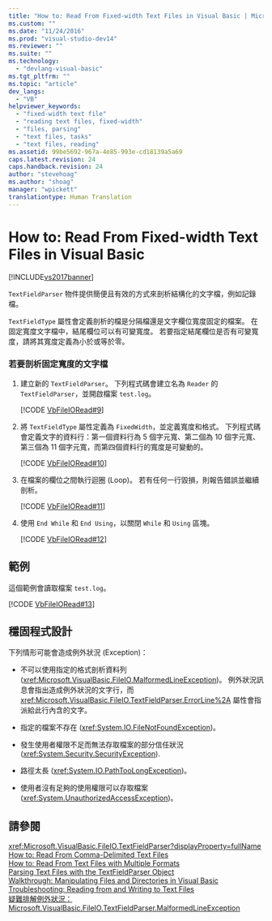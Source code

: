 ```yaml
---
title: "How to: Read From Fixed-width Text Files in Visual Basic | Microsoft Docs"
ms.custom: ""
ms.date: "11/24/2016"
ms.prod: "visual-studio-dev14"
ms.reviewer: ""
ms.suite: ""
ms.technology: 
  - "devlang-visual-basic"
ms.tgt_pltfrm: ""
ms.topic: "article"
dev_langs: 
  - "VB"
helpviewer_keywords: 
  - "fixed-width text file"
  - "reading text files, fixed-width"
  - "files, parsing"
  - "text files, tasks"
  - "text files, reading"
ms.assetid: 99be5692-967a-4e85-993e-cd18139a5a69
caps.latest.revision: 24
caps.handback.revision: 24
author: "stevehoag"
ms.author: "shoag"
manager: "wpickett"
translationtype: Human Translation
---
```

# How to: Read From Fixed-width Text Files in Visual Basic
[!INCLUDE[vs2017banner](../../../../csharp/includes/vs2017banner.md)]

`TextFieldParser` 物件提供簡便且有效的方式來剖析結構化的文字檔，例如記錄檔。  
  
 `TextFieldType` 屬性會定義剖析的檔是分隔檔還是文字欄位寬度固定的檔案。  在固定寬度文字檔中，結尾欄位可以有可變寬度。  若要指定結尾欄位是否有可變寬度，請將其寬度定義為小於或等於零。  
  
### 若要剖析固定寬度的文字檔  
  
1.  建立新的 `TextFieldParser`。  下列程式碼會建立名為 `Reader` 的 `TextFieldParser`，並開啟檔案 `test.log`。  
  
     [!CODE [VbFileIORead#9](../CodeSnippet/VS_Snippets_VBCSharp/VbFileIORead#9)]  
  
2.  將 `TextFieldType` 屬性定義為 `FixedWidth`，並定義寬度和格式。  下列程式碼會定義文字的資料行：第一個資料行為 5 個字元寬、第二個為 10 個字元寬、第三個為 11 個字元寬，而第四個資料行的寬度是可變動的。  
  
     [!CODE [VbFileIORead#10](../CodeSnippet/VS_Snippets_VBCSharp/VbFileIORead#10)]  
  
3.  在檔案的欄位之間執行迴圈 \(Loop\)。  若有任何一行毀損，則報告錯誤並繼續剖析。  
  
     [!CODE [VbFileIORead#11](../CodeSnippet/VS_Snippets_VBCSharp/VbFileIORead#11)]  
  
4.  使用 `End While` 和 `End Using`，以關閉 `While` 和 `Using` 區塊。  
  
     [!CODE [VbFileIORead#12](../CodeSnippet/VS_Snippets_VBCSharp/VbFileIORead#12)]  
  
## 範例  
 這個範例會讀取檔案 `test.log`。  
  
 [!CODE [VbFileIORead#13](../CodeSnippet/VS_Snippets_VBCSharp/VbFileIORead#13)]  
  
## 穩固程式設計  
 下列情形可能會造成例外狀況 \(Exception\)：  
  
-   不可以使用指定的格式剖析資料列 \(<xref:Microsoft.VisualBasic.FileIO.MalformedLineException>\)。  例外狀況訊息會指出造成例外狀況的文字行，而 <xref:Microsoft.VisualBasic.FileIO.TextFieldParser.ErrorLine%2A> 屬性會指派給此行內含的文字。  
  
-   指定的檔案不存在 \(<xref:System.IO.FileNotFoundException>\)。  
  
-   發生使用者權限不足而無法存取檔案的部分信任狀況   \(<xref:System.Security.SecurityException>\).  
  
-   路徑太長 \(<xref:System.IO.PathTooLongException>\)。  
  
-   使用者沒有足夠的使用權限可以存取檔案 \(<xref:System.UnauthorizedAccessException>\)。  
  
## 請參閱  
 <xref:Microsoft.VisualBasic.FileIO.TextFieldParser?displayProperty=fullName>   
 [How to: Read From Comma\-Delimited Text Files](../../../../visual-basic/developing-apps/programming/drives-directories-files/how-to-read-from-comma-delimited-text-files.md)   
 [How to: Read From Text Files with Multiple Formats](../../../../visual-basic/developing-apps/programming/drives-directories-files/how-to-read-from-text-files-with-multiple-formats.md)   
 [Parsing Text Files with the TextFieldParser Object](../../../../visual-basic/developing-apps/programming/drives-directories-files/parsing-text-files-with-the-textfieldparser-object.md)   
 [Walkthrough: Manipulating Files and Directories in Visual Basic](../../../../visual-basic/developing-apps/programming/drives-directories-files/walkthrough-manipulating-files-and-directories.md)   
 [Troubleshooting: Reading from and Writing to Text Files](../../../../visual-basic/developing-apps/programming/drives-directories-files/troubleshooting-reading-from-and-writing-to-text-files.md)   
 [疑難排解例外狀況：Microsoft.VisualBasic.FileIO.TextFieldParser.MalformedLineException](../Topic/Troubleshooting%20Exceptions:%20Microsoft.VisualBasic.FileIO.TextFieldParser.MalformedLineException.md)